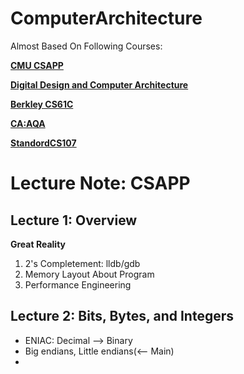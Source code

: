 # ComputerArchitecture

Almost Based On Following Courses:

[**CMU CSAPP**](http://csapp.cs.cmu.edu/3e/labs.html)

[**Digital Design and Computer Architecture**](https://safari.ethz.ch/digitaltechnik/spring2021/doku.php) 

[**Berkley CS61C**](https://cs61c.org/fa21/)

[**CA:AQA**](https://www.coursera.org/learn/comparch/home/welcome)

[**StandordCS107**](https://web.stanford.edu/class/archive/cs/cs107/cs107.1222/)

# Lecture Note: CSAPP

## Lecture 1: Overview

**Great Reality**

1. 2's Completement: lldb/gdb
2. Memory Layout About Program
3. Performance Engineering

## Lecture 2: Bits, Bytes, and Integers

- ENIAC: Decimal --> Binary
- Big endians, Little endians(<-- Main)
- 